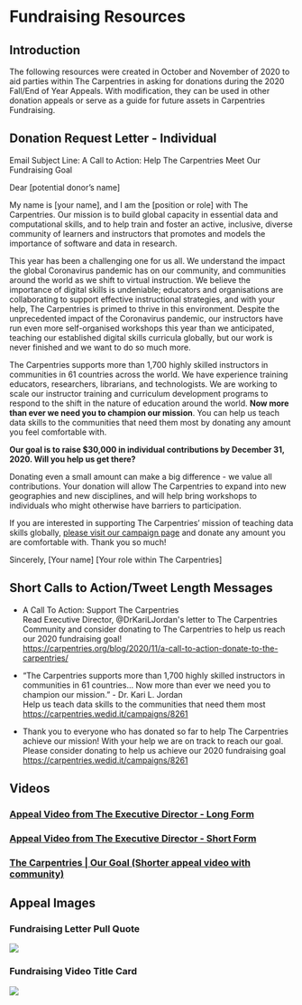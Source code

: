 # Fundraising Resources

## Introduction
The following resources were created in October and November of 2020 to aid parties within The Carpentries in asking for donations during the 2020 Fall/End of Year Appeals. With modification, they can be used in other donation appeals or serve as a guide for future assets in Carpentries Fundraising.

## Donation Request Letter - Individual
Email Subject Line: A Call to Action: Help The Carpentries Meet Our Fundraising Goal

Dear [potential donor’s name]

My name is [your name], and I am the [position or role] with The Carpentries. Our mission is to build global capacity in essential data and computational skills, and to help train and foster an active, inclusive, diverse community of learners and instructors that promotes and models the importance of software and data in research.

This year has been a challenging one for us all. We understand the impact the global Coronavirus pandemic has on our community, and communities around the world as we shift to virtual instruction. We believe the importance of digital skills is undeniable; educators and organisations are collaborating to support effective instructional strategies, and with your help, The Carpentries is primed to thrive in this environment. Despite the unprecedented impact of the Coronavirus pandemic, our instructors have run even more self-organised workshops this year than we anticipated, teaching our established digital skills curricula globally, but our work is never finished and we want to do so much more.

The Carpentries supports more than 1,700 highly skilled instructors in communities in 61 countries across the world. We have experience training educators, researchers, librarians, and technologists. We are working to scale our instructor training and curriculum development programs to respond to the shift in the nature of education around the world. __Now more than ever we need you to champion our mission__. You can help us teach data skills to the communities that need them most by donating any amount you feel comfortable with.

__Our goal is to raise $30,000 in individual contributions by December 31, 2020. Will you help us get there?__

Donating even a small amount can make a big difference - we value all contributions. Your donation will allow The Carpentries to expand into new geographies and new disciplines, and will help bring workshops to individuals who might otherwise have barriers to participation.

If you are interested in supporting The Carpentries’ mission of teaching data skills globally, [please visit our campaign page](https://carpentries.wedid.it/campaigns/8261) and donate any amount you are comfortable with.
Thank you so much!

Sincerely,
[Your name]
[Your role within The Carpentries]

## Short Calls to Action/Tweet Length Messages
- A Call To Action: Support The Carpentries <br />
Read Executive Director, @DrKariLJordan's  letter to The Carpentries Community and consider donating to The Carpentries to help us reach our 2020 fundraising goal! <br /> https://carpentries.org/blog/2020/11/a-call-to-action-donate-to-the-carpentries/

- “The Carpentries supports more than 1,700 highly skilled instructors in communities in 61 countries… Now more than ever we need you to champion our mission.” - Dr. Kari L. Jordan <br />
Help us teach data skills to the communities that need them most<br />
https://carpentries.wedid.it/campaigns/8261 

- Thank you to everyone who has donated so far to help The Carpentries achieve our mission! With your help we are on track to reach our goal.<br/>
Please consider donating to help us achieve our 2020 fundraising goal
https://carpentries.wedid.it/campaigns/8261


## Videos

### [Appeal Video from The Executive Director - Long Form](https://youtu.be/EEdBj3vybW4)

### [Appeal Video from The Executive Director - Short Form](https://youtu.be/pibzxCFaM3I)

### [The Carpentries | Our Goal (Shorter appeal video with community)](https://youtu.be/KiTjUuEC4_I)

## Appeal Images
### Fundraising Letter Pull Quote
![](https://github.com/carpentries/docs.carpentries.org/raw/main/img/comms-images/EOCY-fundraising-letter-pullquote.jpg)
### Fundraising Video Title Card
![](https://github.com/carpentries/docs.carpentries.org/raw/main/img/comms-images/fundraising-video-title-card.jpg)
